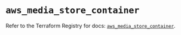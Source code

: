 # `aws_media_store_container`

Refer to the Terraform Registry for docs: [`aws_media_store_container`](https://registry.terraform.io/providers/hashicorp/aws/4.67.0/docs/resources/media_store_container).
